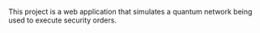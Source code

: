 This project is a web application that simulates a quantum network being used to execute security orders.
